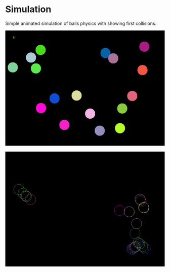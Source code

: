 # Simulation
Simple animated simulation of balls physics  with showing first collisions.

![](presentation/presentation1.png)

![](presentation/presentation2.png)
